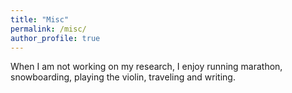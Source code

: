 ```yaml
---
title: "Misc"
permalink: /misc/
author_profile: true
---
```



When I am not working on my research, I enjoy running marathon, snowboarding, playing the violin, traveling and writing.

<!---        
<figure class="half">
    <a href="/assets/images/marathonfoto-1.png"><img src="/assets/images/marathonfoto-1.png"></a>
    <a href="/assets/images/marathonfoto-2.png"><img src="/assets/images/marathonfoto-2.png"></a>
    <figcaption>2023 TCS New York Marathon.</figcaption>
</figure>
-->


